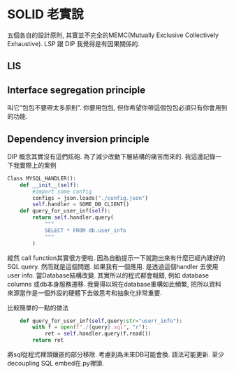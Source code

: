 # SOLID 老實說
五個各自的設計原則, 其實並不完全的MEMC(Mutually Exclusive Collectively Exhaustive). 
LSP 跟 DIP 我覺得是有因果關係的.

## LIS
## Interface segregation principle
叫它"包包不要帶太多原則". 你要用包包, 但你希望你帶這個包包必須只有你會用到的功能.

## Dependency inversion principle
DIP 概念其實沒有這們炫砲. 為了減少改動下層結構的痛苦而來的. 我這邊記錄一下我實際上的案例
```python
Class MYSQL_HANDLER():
	def __init__(self):
		#import some config
		configs = json.loads("./config.json")
		self.handler = SOME_DB_CLIENT()
	def query_for_user_inf(self):
		return self.handler.query(
			"""
			SELECT * FROM db.user_info
			"""
		)
```
縱然 call function其實很方便啦. 因為自動提示一下就跑出來有什麼已經內建好的SQL query. 然而就是這個問題. 如果我有一個應用. 是透過這個handler 去使用user info. 當Database結構改變. 其實所以的程式都會報錯, 例如 database columns 或db本身服務遷移. 我覺得以現在database重構如此頻繁, 把所以資料來源當作是一個外設的硬體下去做思考和抽象化非常重要.

比較簡單的一點的做法
```python
	def query_for_user_inf(self,query:str="userr_info"):
		with f = open(f"./{query}.sql", "r"):
			ret = self.handler.query(f.read())
		return ret
```
將sql從程式裡頭鑲嵌的部分移除. 考慮到為未來DB可能會換. 語法可能更新. 至少decoupling SQL embed在.py裡頭. 


<!--stackedit_data:
eyJoaXN0b3J5IjpbODU1ODY3NDE2LC0xMDYwNDQ3MjU1LC04OT
MyMzUxNTYsMjk0NjE1OTYsLTE5ODIzMzk0MzFdfQ==
-->